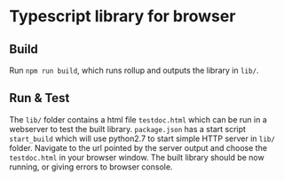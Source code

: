 # Typescript library for browser


## Build

Run `npm run build`, which runs rollup and outputs the library in `lib/`. 

## Run & Test

The `lib/` folder contains a html file `testdoc.html` which can be run in a
webserver to test the built library. `package.json` has a start script
`start_build` which will use python2.7 to start simple HTTP server in `lib/`
folder. Navigate to the url pointed by the server output and choose the
`testdoc.html` in your browser window. The built library should be now running,
  or giving errors to browser console.
